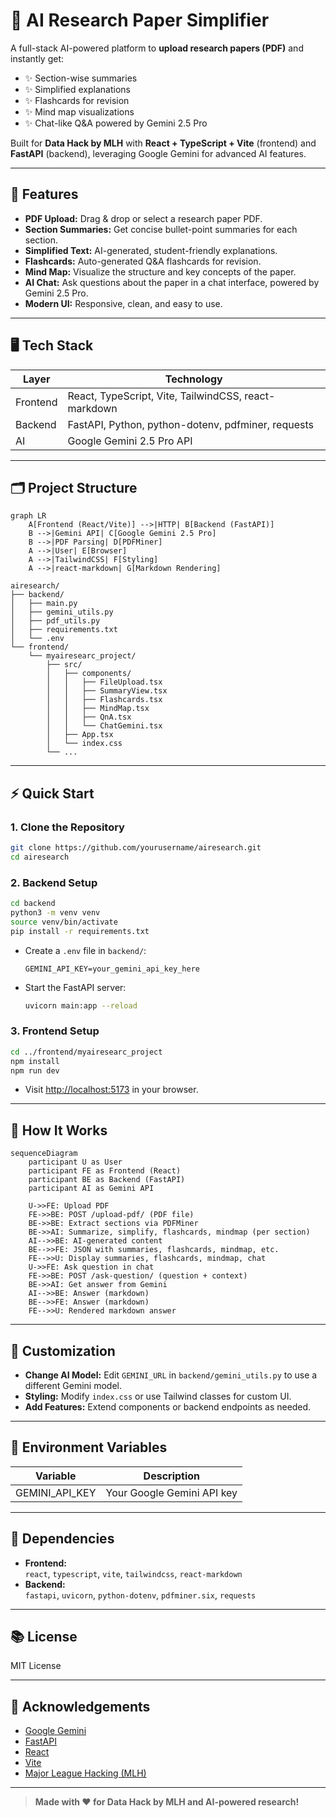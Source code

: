 # 📄 AI Research Paper Simplifier

A full-stack AI-powered platform to **upload research papers (PDF)** and instantly get:
- ✨ Section-wise summaries
- ✨ Simplified explanations
- ✨ Flashcards for revision
- ✨ Mind map visualizations
- ✨ Chat-like Q&A powered by Gemini 2.5 Pro

Built for **Data Hack by MLH** with **React + TypeScript + Vite** (frontend) and **FastAPI** (backend), leveraging Google Gemini for advanced AI features.

---

## 🚀 Features

- **PDF Upload:** Drag & drop or select a research paper PDF.
- **Section Summaries:** Get concise bullet-point summaries for each section.
- **Simplified Text:** AI-generated, student-friendly explanations.
- **Flashcards:** Auto-generated Q&A flashcards for revision.
- **Mind Map:** Visualize the structure and key concepts of the paper.
- **AI Chat:** Ask questions about the paper in a chat interface, powered by Gemini 2.5 Pro.
- **Modern UI:** Responsive, clean, and easy to use.

---

## 🖥️ Tech Stack

| Layer      | Technology                                      |
|------------|-------------------------------------------------|
| Frontend   | React, TypeScript, Vite, TailwindCSS, react-markdown |
| Backend    | FastAPI, Python, python-dotenv, pdfminer, requests |
| AI         | Google Gemini 2.5 Pro API                       |

---

## 🗂️ Project Structure

```mermaid
graph LR
    A[Frontend (React/Vite)] -->|HTTP| B[Backend (FastAPI)]
    B -->|Gemini API| C[Google Gemini 2.5 Pro]
    B -->|PDF Parsing| D[PDFMiner]
    A -->|User| E[Browser]
    A -->|TailwindCSS| F[Styling]
    A -->|react-markdown| G[Markdown Rendering]
```

```
airesearch/
├── backend/
│   ├── main.py
│   ├── gemini_utils.py
│   ├── pdf_utils.py
│   ├── requirements.txt
│   └── .env
└── frontend/
    └── myairesearc_project/
        ├── src/
        │   ├── components/
        │   │   ├── FileUpload.tsx
        │   │   ├── SummaryView.tsx
        │   │   ├── Flashcards.tsx
        │   │   ├── MindMap.tsx
        │   │   ├── QnA.tsx
        │   │   └── ChatGemini.tsx
        │   ├── App.tsx
        │   └── index.css
        └── ...
```

---

## ⚡ Quick Start

### 1. Clone the Repository

```bash
git clone https://github.com/yourusername/airesearch.git
cd airesearch
```

### 2. Backend Setup

```bash
cd backend
python3 -m venv venv
source venv/bin/activate
pip install -r requirements.txt
```

- Create a `.env` file in `backend/`:
  ```
  GEMINI_API_KEY=your_gemini_api_key_here
  ```

- Start the FastAPI server:
  ```bash
  uvicorn main:app --reload
  ```

### 3. Frontend Setup

```bash
cd ../frontend/myairesearc_project
npm install
npm run dev
```

- Visit [http://localhost:5173](http://localhost:5173) in your browser.

---

## 🧠 How It Works

```mermaid
sequenceDiagram
    participant U as User
    participant FE as Frontend (React)
    participant BE as Backend (FastAPI)
    participant AI as Gemini API

    U->>FE: Upload PDF
    FE->>BE: POST /upload-pdf/ (PDF file)
    BE->>BE: Extract sections via PDFMiner
    BE->>AI: Summarize, simplify, flashcards, mindmap (per section)
    AI-->>BE: AI-generated content
    BE-->>FE: JSON with summaries, flashcards, mindmap, etc.
    FE-->>U: Display summaries, flashcards, mindmap, chat
    U->>FE: Ask question in chat
    FE->>BE: POST /ask-question/ (question + context)
    BE->>AI: Get answer from Gemini
    AI-->>BE: Answer (markdown)
    BE-->>FE: Answer (markdown)
    FE-->>U: Rendered markdown answer
```

---

## 📝 Customization

- **Change AI Model:** Edit `GEMINI_URL` in `backend/gemini_utils.py` to use a different Gemini model.
- **Styling:** Modify `index.css` or use Tailwind classes for custom UI.
- **Add Features:** Extend components or backend endpoints as needed.

---

## 🤖 Environment Variables

| Variable         | Description                |
|------------------|---------------------------|
| GEMINI_API_KEY   | Your Google Gemini API key|

---

## 🧩 Dependencies

- **Frontend:**  
  `react`, `typescript`, `vite`, `tailwindcss`, `react-markdown`
- **Backend:**  
  `fastapi`, `uvicorn`, `python-dotenv`, `pdfminer.six`, `requests`

---

## 📚 License

MIT License

---

## 🙏 Acknowledgements

- [Google Gemini](https://aistudio.google.com/)
- [FastAPI](https://fastapi.tiangolo.com/)
- [React](https://react.dev/)
- [Vite](https://vitejs.dev/)
- [Major League Hacking (MLH)](https://mlh.io/)

---

> **Made with ❤️ for Data Hack by MLH and AI-powered research!**